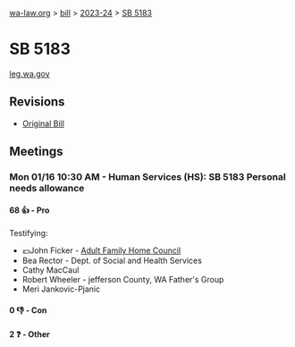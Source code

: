 [wa-law.org](/) > [bill](/bill/) > [2023-24](/bill/2023-24/) > [SB 5183](/bill/2023-24/sb/5183/)

# SB 5183
[leg.wa.gov](https://app.leg.wa.gov/billsummary?BillNumber=5183&Year=2023&Initiative=false)

## Revisions
* [Original Bill](1/)

## Meetings
### Mon 01/16 10:30 AM - Human Services (HS): SB 5183 Personal needs allowance
#### 68 👍 - Pro
Testifying:
* 💵John Ficker - [Adult Family Home Council](/org/adult_family_home_council/)
* Bea Rector - Dept. of Social and Health Services
* Cathy MacCaul
* Robert Wheeler - jefferson County, WA Father's Group
* Meri Jankovic-Pjanic

#### 0 👎 - Con

#### 2 ❓ - Other
